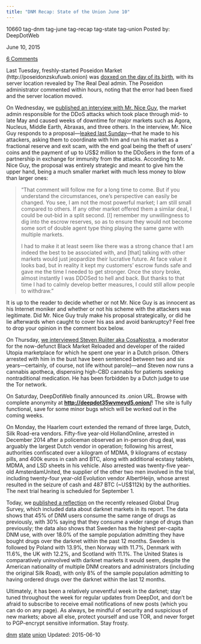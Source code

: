 ```yaml
---
title: "DNM Recap: State of the Union June 10"
---
```


10660  tag-dnm tag-june tag-recap tag-state tag-union
Posted by: DeepDotWeb 

<span>June 10, 2015</span>


<span><a href="/2015/06/10/dnm-recap-state-of-the-union-june-9/#comments">6 Comments</a></span>
</p>

<p>Last Tuesday, freshly-started Poseidon Market (http://poseidonzskufuwb.onion) was <a href="/2015/06/02/poseidon-market-doxxed-hosting-location-revealed/">doxxed on the day of its birth</a>, with its server location revealed by The Real Deal admin. The Poseidon administrator commented within hours, noting that the error had been fixed and the server location moved.</p>
<p>On Wednesday, we <a href="/2015/06/03/interview-with-mr-nice-guy-market-admin/">published an interview with Mr. Nice Guy</a>, the market admin responsible for the DDoS attacks which took place through mid- to late May and caused weeks of downtime for major markets such as Agora, Nucleus, Middle Earth, Abraxas, and three others. In the interview, Mr. Nice Guy responds to a proposal—<a href="/2015/05/31/meet-the-market-admin-who-was-responsible-for-the-ddos-attacks/">leaked last Sunday</a>—that he made to his attackers, asking them to coordinate with him and run his market as a fractional reserve and exit scam, with the end goal being the theft of users’ coins and the payment of up to US$2 million to the DDoSers in the form of a partnership in exchange for immunity from the attacks. According to Mr. Nice Guy, the proposal was entirely strategic and meant to give him the upper hand, being a much smaller market with much less money to blow than larger ones:</p>
<blockquote><p>“That comment will follow me for a long time to come. But if you understand the circumstances, one’s perspective can easily be changed. You see, I am not the most powerful market; I am still small compared to others. If any other market offered them a similar deal, I could be out-bid in a split second. [I] remember my unwillingness to dig into the escrow reserves, so as to ensure they would not become some sort of double agent type thing playing the same game with multiple markets.</p>
<p>I had to make it at least seem like there was a strong chance that I am indeed the best to be associated with, and [that] talking with other markets would just jeopardize their lucrative future. At face value it looks bad, but in reality it kept my customers’ escrow funds safe and gave me the time I needed to get stronger. Once the story broke, almost instantly I was DDOSed to hell and back. But thanks to that time I had to calmly develop better measures, I could still allow people to withdraw.”</p></blockquote>
<p>It is up to the reader to decide whether or not Mr. Nice Guy is as innocent as his Internet moniker and whether or not his scheme with the attackers was legitimate. Did Mr. Nice Guy truly make his proposal strategically, or did he lie afterwards when caught to cover his ass and avoid bankruptcy? Feel free to drop your opinion in the comment box below.</p>
<p>On Thursday, <a href="/2015/06/04/meet-steven-ruijter-utopia-market-developer-aka-cosanostra/">we interviewed Steven Ruijter aka CosaNostra</a>, a moderator for the now-defunct Black Market Reloaded and developer of the raided Utopia marketplace for which he spent one year in a Dutch prison. Others arrested with him in the bust have been sentenced between two and six years—certainly, of course, not life without parole)—and Steven now runs a cannabis apotheca, dispensing high-CBD cannabis for patients seeking nontraditional medication. He has been forbidden by a Dutch judge to use the Tor network.</p>
<p>On Saturday, DeepDotWeb finally announced its .onion URL. Browse with complete anonymity at <span style="text-decoration: underline;"><strong>http://deepdot35wvmeyd5.onion/</strong></span>! The site is fully functional, save for some minor bugs which will be worked out in the coming weeks.</p>
<p>On Monday, the Haarlem court extended the remand of three large, Dutch, Silk Road-era vendors. Fifty-five year-old HollandOnline, arrested in December 2014 after a policeman observed an in-person drug deal, was arguably the largest Dutch vendor in operation; following his arrest, authorities confiscated over a kilogram of MDMA, 9 kilograms of ecstasy pills, and 400k euros in cash and BTC, along with additional ecstasy tablets, MDMA, and LSD sheets in his vehicle. Also arrested was twenty-five year-old AmsterdamUnited, the supplier of the other two men involved in the trial, including twenty-four year-old Evolution vendor AlbertHeijn, whose arrest resulted in the seizure of cash and 487 BTC (~US$112k) by the authorities. The next trial hearing is scheduled for September 1.</p>
<p>Today, we <a href="/2015/06/09/reflections-on-the-global-drug-survey-view-on-dark-net-markets/">published a reflection</a> on the recently released Global Drug Survey, which included data about darknet markets in its report. The data shows that 45% of DNM users consume the same range of drugs as previously, with 30% saying that they consume a wider range of drugs than previously; the data also shows that Sweden has the highest per-capita DNM use, with over 18.0% of the sample population admitting they have bought drugs over the darknet within the past 12 months. Sweden is followed by Poland with 13.9%, then Norway with 11.7%, Denmark with 11.6%, the UK with 12.2%, and Scotland with 11.1%. The United States is comparatively uninvolved with darknet markets it would seem, despite the American nationality of multiple DNM creators and administrators (including the original Silk Road), with only 8% of the sample population admitting to having ordered drugs over the darknet within the last 12 months.</p>
<p>Ultimately, it has been a relatively uneventful week in the darknet; stay tuned throughout the week for regular updates from DeepDot, and don’t be afraid to subscribe to receive email notifications of new posts (which you can do on any page). As always, be mindful of security and suspicious of new markets; above all else, protect yourself and use TOR, and never forget to PGP-encrypt sensitive information. Stay frosty.</p>
</div>
<a href="/tag/dnm/" rel="tag">dnm</a> <a href="/tag/state/" rel="tag">state</a> <a href="/tag/union/" rel="tag">union</a></span> 
Updated: 2015-06-10

    
